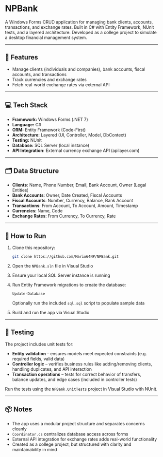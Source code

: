 # NPBank

A Windows Forms CRUD application for managing bank clients, accounts, transactions, and exchange rates. Built in C# with Entity Framework, NUnit tests, and a layered architecture. Developed as a college project to simulate a desktop financial management system.

---

## 🏦 Features

- Manage clients (individuals and companies), bank accounts, fiscal accounts, and transactions
- Track currencies and exchange rates
- Fetch real-world exchange rates via external API

---

## 💻 Tech Stack

- **Framework:** Windows Forms (.NET 7)
- **Language:** C#
- **ORM:** Entity Framework (Code-First)
- **Architecture:** Layered (UI, Controller, Model, DbContext)
- **Testing:** NUnit
- **Database:** SQL Server (local instance)
- **API Integration:** External currency exchange API (apilayer.com)

---

## 🗂️ Data Structure

- **Clients**: Name, Phone Number, Email, Bank Account, Owner (Legal Entities)  
- **Bank Accounts**: Owner, Date Created, Fiscal Accounts  
- **Fiscal Accounts**: Number, Currency, Balance, Bank Account  
- **Transactions**: From Account, To Account, Amount, Timestamp  
- **Currencies**: Name, Code
- **Exchange Rates**: From Currency, To Currency, Rate

---

## 🚀 How to Run

1. Clone this repository:

    ```bash
    git clone https://github.com/Mario64NP/NPBank.git
    ```

2. Open the `NPBank.sln` file in Visual Studio

3. Ensure your local SQL Server instance is running

4. Run Entity Framework migrations to create the database:

    ```bash
    Update-Database
    ```

    Optionally run the included `sql.sql` script to populate sample data

5. Build and run the app via Visual Studio

---

## 🧪 Testing

The project includes unit tests for:
- **Entity validation** – ensures models meet expected constraints (e.g. required fields, valid data)
- **Controller logic** – verifies business rules like adding/removing clients, handling duplicates, and API interaction
- **Transaction operations** – tests for correct behavior of transfers, balance updates, and edge cases (included in controller tests)

Run the tests using the `NPBank.UnitTests` project in Visual Studio with NUnit.

---

## 📦 Notes

- The app uses a modular project structure and separates concerns cleanly
- `Coordinator.cs` centralizes database access across forms
- External API integration for exchange rates adds real-world functionality
- Created as a college project, but structured with clarity and maintainability in mind
